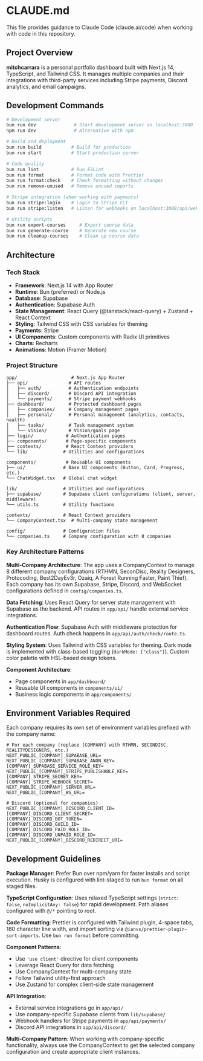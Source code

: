 # CLAUDE.md

This file provides guidance to Claude Code (claude.ai/code) when working with code in this repository.

## Project Overview

**mitchcarrara** is a personal portfolio dashboard built with Next.js 14, TypeScript, and Tailwind CSS. It manages multiple companies and their integrations with third-party services including Stripe payments, Discord analytics, and email campaigns.

## Development Commands

```bash
# Development server
bun run dev              # Start development server on localhost:3000
npm run dev              # Alternative with npm

# Build and deployment
bun run build           # Build for production
bun run start           # Start production server

# Code quality
bun run lint            # Run ESLint
bun run format          # Format code with Prettier
bun run format:check    # Check formatting without changes
bun run remove-unused   # Remove unused imports

# Stripe integration (when working with payments)
bun run stripe:login    # Login to Stripe CLI
bun run stripe:listen   # Listen for webhooks on localhost:3000/api/webhooks

# Utility scripts
bun run export-courses     # Export course data
bun run generate-course    # Generate new course
bun run cleanup-courses    # Clean up course data
```

## Architecture

### Tech Stack

- **Framework**: Next.js 14 with App Router
- **Runtime**: Bun (preferred) or Node.js
- **Database**: Supabase
- **Authentication**: Supabase Auth
- **State Management**: React Query (@tanstack/react-query) + Zustand + React Context
- **Styling**: Tailwind CSS with CSS variables for theming
- **Payments**: Stripe
- **UI Components**: Custom components with Radix UI primitives
- **Charts**: Recharts
- **Animations**: Motion (Framer Motion)

### Project Structure

```
app/                    # Next.js App Router
├── api/               # API routes
│   ├── auth/          # Authentication endpoints
│   ├── discord/       # Discord API integration
│   └── payments/      # Stripe payment webhooks
├── dashboard/         # Protected dashboard pages
│   ├── companies/     # Company management pages
│   ├── personal/      # Personal management (analytics, contacts, health)
│   ├── tasks/         # Task management system
│   └── vision/        # Vision/goals page
├── login/            # Authentication pages
├── components/       # Page-specific components
├── contexts/         # React Context providers
└── lib/             # Utilities and configurations

components/           # Reusable UI components
├── ui/              # Base UI components (Button, Card, Progress, etc.)
└── ChatWidget.tsx   # Global chat widget

lib/                 # Utilities and configurations
├── supabase/        # Supabase client configurations (client, server, middleware)
└── utils.ts         # Utility functions

contexts/            # React Context providers
└── CompanyContext.tsx  # Multi-company state management

config/              # Configuration files
└── companies.ts     # Company configuration with 8 companies
```

### Key Architecture Patterns

**Multi-Company Architecture**: The app uses a CompanyContext to manage 8 different company configurations (RTHMN, SeconDisc, Reality Designers, Protocoding, Best2DayEv3r, Ozaiq, A Forest Running Faster, Paint Thief). Each company has its own Supabase, Stripe, Discord, and WebSocket configurations defined in `config/companies.ts`.

**Data Fetching**: Uses React Query for server state management with Supabase as the backend. API routes in `app/api/` handle external service integrations.

**Authentication Flow**: Supabase Auth with middleware protection for dashboard routes. Auth check happens in `app/api/auth/check/route.ts`.

**Styling System**: Uses Tailwind with CSS variables for theming. Dark mode is implemented with class-based toggling (`darkMode: ["class"]`). Custom color palette with HSL-based design tokens.

**Component Architecture**:
- Page components in `app/dashboard/`
- Reusable UI components in `components/ui/`
- Business logic components in `app/components/`

## Environment Variables Required

Each company requires its own set of environment variables prefixed with the company name:

```env
# For each company (replace [COMPANY] with RTHMN, SECONDISC, REALITYDESIGNERS, etc.)
NEXT_PUBLIC_[COMPANY]_SUPABASE_URL=
NEXT_PUBLIC_[COMPANY]_SUPABASE_ANON_KEY=
[COMPANY]_SUPABASE_SERVICE_ROLE_KEY=
NEXT_PUBLIC_[COMPANY]_STRIPE_PUBLISHABLE_KEY=
[COMPANY]_STRIPE_SECRET_KEY=
[COMPANY]_STRIPE_WEBHOOK_SECRET=
NEXT_PUBLIC_[COMPANY]_SERVER_URL=
NEXT_PUBLIC_[COMPANY]_WS_URL=

# Discord (optional for companies)
NEXT_PUBLIC_[COMPANY]_DISCORD_CLIENT_ID=
[COMPANY]_DISCORD_CLIENT_SECRET=
[COMPANY]_DISCORD_BOT_TOKEN=
[COMPANY]_DISCORD_GUILD_ID=
[COMPANY]_DISCORD_PAID_ROLE_ID=
[COMPANY]_DISCORD_UNPAID_ROLE_ID=
NEXT_PUBLIC_[COMPANY]_DISCORD_REDIRECT_URI=
```

## Development Guidelines

**Package Manager**: Prefer Bun over npm/yarn for faster installs and script execution. Husky is configured with lint-staged to run `bun format` on all staged files.

**TypeScript Configuration**: Uses relaxed TypeScript settings (`strict: false`, `noImplicitAny: false`) for rapid development. Path aliases configured with `@/*` pointing to root.

**Code Formatting**: Prettier is configured with Tailwind plugin, 4-space tabs, 180 character line width, and import sorting via `@ianvs/prettier-plugin-sort-imports`. Use `bun run format` before committing.

**Component Patterns**:
- Use `'use client'` directive for client components
- Leverage React Query for data fetching
- Use CompanyContext for multi-company state
- Follow Tailwind utility-first approach
- Use Zustand for complex client-side state management

**API Integration**:
- External service integrations go in `app/api/`
- Use company-specific Supabase clients from `lib/supabase/`
- Webhook handlers for Stripe payments in `app/api/payments/`
- Discord API integrations in `app/api/discord/`

**Multi-Company Pattern**: When working with company-specific functionality, always use the CompanyContext to get the selected company configuration and create appropriate client instances.